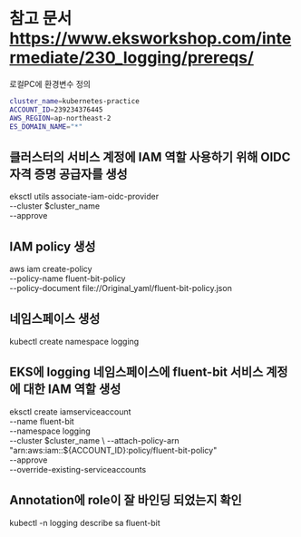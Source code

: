 # 참고 문서 https://www.eksworkshop.com/intermediate/230_logging/prereqs/
로컬PC에 환경변수 정의
```bash
cluster_name=kubernetes-practice
ACCOUNT_ID=239234376445
AWS_REGION=ap-northeast-2
ES_DOMAIN_NAME="*"
```

## 클러스터의 서비스 계정에 IAM 역할 사용하기 위해 OIDC 자격 증명 공급자를 생성
eksctl utils associate-iam-oidc-provider \
    --cluster $cluster_name \
    --approve

## IAM policy 생성
aws iam create-policy   \
  --policy-name fluent-bit-policy \
  --policy-document file://Original_yaml/fluent-bit-policy.json

## 네임스페이스 생성
kubectl create namespace logging

## EKS에 logging 네임스페이스에 fluent-bit 서비스 계정에 대한 IAM 역할 생성
eksctl create iamserviceaccount \
    --name fluent-bit \
    --namespace logging \
    --cluster $cluster_name \
    --attach-policy-arn "arn:aws:iam::${ACCOUNT_ID}:policy/fluent-bit-policy" \
    --approve \
    --override-existing-serviceaccounts

## Annotation에 role이 잘 바인딩 되었는지 확인
kubectl -n logging describe sa fluent-bit


